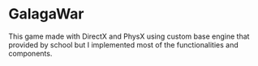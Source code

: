 # GalagaWar
This game made with DirectX and PhysX using custom base engine that provided by school but I implemented most of the functionalities and components.
